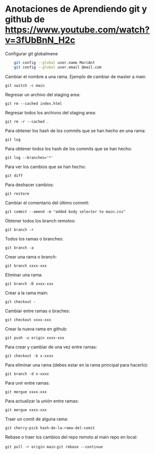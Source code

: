 # Anotaciones de Aprendiendo git y github de <https://www.youtube.com/watch?v=3fUbBnN_H2c>

Configurar git globalmene

```bash
    git config --global user.name MarcAnt
    git config --global user.email @mail.com
```

Cambiar el nombre a una rama. Ejemplo de cambiar de master a main

`git switch -c main`

Regresar un archivo del staging area:

`git rm --cached index.html`

Regresar todos los archivos del staging area:

`git rm -r --cached .`

Para obtener los hash de los commits que se han hecho en una rama:

`git log`

Para obtener todos los hash de los commits que se han hecho:

`git log --branches='*'`

Para ver los cambios que se han hecho:

`git diff`

Para deshacer cambios:

`git restore`

Cambiar el comentario del último commit:

`git commit --amend -m "added body selector to main.css"`

Obtener todos los branch remotos:

`git branch -r`

Todos los ramas o branches:

`git branch -a`

Crear una rama o branch:

`git branch xxxx-xxx`

Eliminar una rama:

`git branch -D xxxx-xxx`

Crear a la rama main:

`git checkout -`

Cambiar entre ramas o braches:

`git checkout xxxx-xxx`

Crear la nueva rama en github:

`git push -u origin xxxx-xxx`

Para crear y cambiar de una vez entre ramas:

`git checkout -b x-xxxx`

Para eliminar una rama (debes estar en la rama principal para hacerlo):

`git branch -d x-xxxx`

Para unir entre ramas:

`git mergue xxxx-xxx`

Para actualizar la unión entre ramas:

`git mergue xxxx-xxx`

Traer un comit de alguna rama:

`git cherry-pick hash-de-la-rama-del-comit`

Rebase o traer los cambios del repo remoto al main repo en local:

`git pull -r origin main`
`git rebase --continue`
